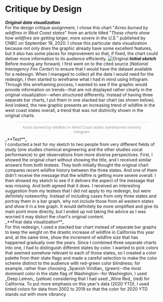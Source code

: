 # Critique by Design
_**Original data visualization**_<br/>
For the design critique assignment, I chose this chart "_Acres burned by wildfires in West Coast states_" from an article titled "_These charts show how wildfires are getting larger, more severe in the U.S._" published by CNBC on September 18, 2020. I chose this particular data visualization because not only does the graphic already have some excellent features, but it also has some places for improvement so that, if fixed, the chart could deliver more information to its audience efficiently.
![Original](https://image.cnbcfm.com/api/v1/image/106708043-1600433193697-20200917_california_oregon_washington_acres_by_year-01.png?v=1600433198&w=1910)
_**Initial sketch**_<br/>
Before moving any forward, I first went on to the cited source (_National Interagency Fire Center_) to ensure that I would have the dataset available for a redesign. When I managed to collect all the data I would need for the redesign, I then started to wireframe what I had in mind using Infogram. Through this wireframing process, I wanted to see if the graphic would provide information on trends--that are not displayed rather clearly in the original visualization--when structured differently. Instead of having three separate bar charts, I put them in one stacked bar chart (as shown below). And indeed, the new graphic presents an increasing trend of wildfire in the west coast states overall, a trend that was not distinctly shown in the original charts.
<div class="infogram-embed" data-id="ed7a5000-9e2c-4c5c-98a8-f01e08ddeae2" data-type="interactive" data-title="Acres burned by wildfires in West Coast states (wireframed version)"></div><script>!function(e,i,n,s){var t="InfogramEmbeds",d=e.getElementsByTagName("script")[0];if(window[t]&&window[t].initialized)window[t].process&&window[t].process();else if(!e.getElementById(n)){var o=e.createElement("script");o.async=1,o.id=n,o.src="https://e.infogram.com/js/dist/embed-loader-min.js",d.parentNode.insertBefore(o,d)}}(document,0,"infogram-async");</script><div style="padding:8px 0;font-family:Arial!important;font-size:13px!important;line-height:15px!important;text-align:center;border-top:1px solid #dadada;margin:0 30px"><a href="https://infogram.com/ed7a5000-9e2c-4c5c-98a8-f01e08ddeae2" style="color:#989898!important;text-decoration:none!important;" target="_blank">Acres burned by wildfires in West Coast states (wireframed version)</a><br><a href="https://infogram.com" style="color:#989898!important;text-decoration:none!important;" target="_blank" rel="nofollow">Infogram</a></div>
_**Test**_<br/>
I conducted a test for my sketch to two people from very different fields of study (one studies chemical engineering and the other studies vocal performance) to get observations from more diverse perspectives. First, I showed the original chart without showing the title, and I received similar answers from both testees. They both initially thought the original chart compares recent wildfire history between the three states. And one of them didn't receive the message that the wildfire is getting more severe overall. I then showed my sketch to see if it delivers the aspect of the message that was missing. And both agreed that it does. I received an interesting suggestion from my testees that I did not apply to my redesign, but were definitely noteworthy. Instead of including cases from only three states and portray them in a bar graph, why not include those from all western states and show it in a line graph. It would definitely be more simplified and give its main point more directly, but I ended up not taking the advice as I was worried it may distort the chart's original content.<br/>
_**Final data visualization**_<br/>
For this redesign, I used a stacked bar chart instead of separate bar graphs to keep the weight on the drastic increase of wildfire in California this year and, at the same time, show the increment of wildfire size that has happened gradually over the years. Since I combined three separate charts into one, I had to distinguish different states by color. I wanted to pick colors that seemed somehow relevant to each of those states, so I created a color palette from their state flags and made a careful selection to make the color scheme distinct to the audience with red-green color blindness; for example, rather than choosing _Spanish Viridian_ (green)--the most dominant color in the state flag of Washington--for Washington, I used _Deep Lemon_ (yellow) considering that I had used _Wine Red_ (red) for California. To put more emphasis on this year's data (2020 YTD), I used tinted colors for data from 2002 to 2019 so that the color for 2020 YTD stands out with more vibrancy.
<div class="flourish-embed flourish-chart" data-src="visualisation/3821429" data-url="https://flo.uri.sh/visualisation/3821429/embed" aria-label=""><script src="https://public.flourish.studio/resources/embed.js"></script></div>

